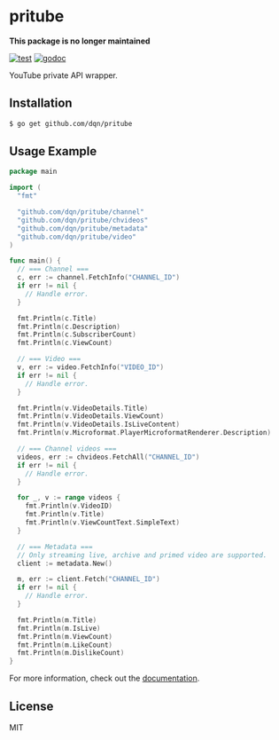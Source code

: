 # pritube

**This package is no longer maintained**

[![test](https://github.com/dqn/pritube/workflows/test/badge.svg)](https://github.com/dqn/pritube/actions)
[![godoc](https://godoc.org/github.com/dqn/pritube?status.svg)](https://pkg.go.dev/github.com/dqn/pritube?tab=overview)

YouTube private API wrapper.

## Installation

```bash
$ go get github.com/dqn/pritube
```

## Usage Example

```go
package main

import (
  "fmt"

  "github.com/dqn/pritube/channel"
  "github.com/dqn/pritube/chvideos"
  "github.com/dqn/pritube/metadata"
  "github.com/dqn/pritube/video"
)

func main() {
  // === Channel ===
  c, err := channel.FetchInfo("CHANNEL_ID")
  if err != nil {
    // Handle error.
  }

  fmt.Println(c.Title)
  fmt.Println(c.Description)
  fmt.Println(c.SubscriberCount)
  fmt.Println(c.ViewCount)

  // === Video ===
  v, err := video.FetchInfo("VIDEO_ID")
  if err != nil {
    // Handle error.
  }

  fmt.Println(v.VideoDetails.Title)
  fmt.Println(v.VideoDetails.ViewCount)
  fmt.Println(v.VideoDetails.IsLiveContent)
  fmt.Println(v.Microformat.PlayerMicroformatRenderer.Description)

  // === Channel videos ===
  videos, err := chvideos.FetchAll("CHANNEL_ID")
  if err != nil {
    // Handle error.
  }

  for _, v := range videos {
    fmt.Println(v.VideoID)
    fmt.Println(v.Title)
    fmt.Println(v.ViewCountText.SimpleText)
  }

  // === Metadata ===
  // Only streaming live, archive and primed video are supported.
  client := metadata.New()

  m, err := client.Fetch("CHANNEL_ID")
  if err != nil {
    // Handle error.
  }

  fmt.Println(m.Title)
  fmt.Println(m.IsLive)
  fmt.Println(m.ViewCount)
  fmt.Println(m.LikeCount)
  fmt.Println(m.DislikeCount)
}
```

For more information, check out the [documentation](https://pkg.go.dev/github.com/dqn/pritube?tab=overview).

## License

MIT
